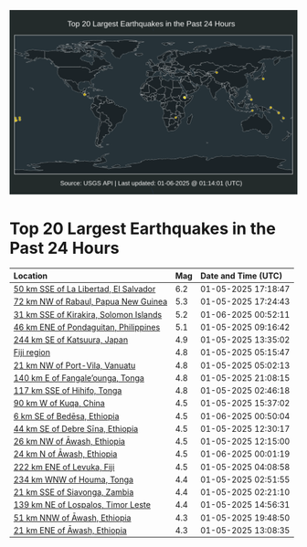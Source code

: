 ![Map](./map.png)

# Top 20 Largest Earthquakes in the Past 24 Hours

| Location | Mag | Date and Time (UTC) |
|:---|:---|:---|
| [50 km SSE of La Libertad, El Salvador](https://earthquake.usgs.gov/earthquakes/eventpage/us6000pi09) | 6.2 | 01-05-2025 17:18:47 |
| [72 km NW of Rabaul, Papua New Guinea](https://earthquake.usgs.gov/earthquakes/eventpage/us6000pi0k) | 5.3 | 01-05-2025 17:24:43 |
| [31 km SSE of Kirakira, Solomon Islands](https://earthquake.usgs.gov/earthquakes/eventpage/us6000pi39) | 5.2 | 01-06-2025 00:52:11 |
| [46 km ENE of Pondaguitan, Philippines](https://earthquake.usgs.gov/earthquakes/eventpage/us6000phz2) | 5.1 | 01-05-2025 09:16:42 |
| [244 km SE of Katsuura, Japan](https://earthquake.usgs.gov/earthquakes/eventpage/us6000phzr) | 4.9 | 01-05-2025 13:35:02 |
| [Fiji region](https://earthquake.usgs.gov/earthquakes/eventpage/us6000phy6) | 4.8 | 01-05-2025 05:15:47 |
| [21 km NW of Port-Vila, Vanuatu](https://earthquake.usgs.gov/earthquakes/eventpage/us6000phy5) | 4.8 | 01-05-2025 05:02:13 |
| [140 km E of Fangale’ounga, Tonga](https://earthquake.usgs.gov/earthquakes/eventpage/us6000pi1x) | 4.8 | 01-05-2025 21:08:15 |
| [117 km SSE of Hihifo, Tonga](https://earthquake.usgs.gov/earthquakes/eventpage/us6000phxq) | 4.8 | 01-05-2025 02:46:18 |
| [90 km W of Kuqa, China](https://earthquake.usgs.gov/earthquakes/eventpage/us6000pi02) | 4.5 | 01-05-2025 15:37:02 |
| [6 km SE of Bedēsa, Ethiopia](https://earthquake.usgs.gov/earthquakes/eventpage/us6000pi3a) | 4.5 | 01-06-2025 00:50:04 |
| [44 km SE of Debre Sīna, Ethiopia](https://earthquake.usgs.gov/earthquakes/eventpage/us6000phzf) | 4.5 | 01-05-2025 12:30:17 |
| [26 km NW of Āwash, Ethiopia](https://earthquake.usgs.gov/earthquakes/eventpage/us6000phzd) | 4.5 | 01-05-2025 12:15:00 |
| [24 km N of Āwash, Ethiopia](https://earthquake.usgs.gov/earthquakes/eventpage/us6000pi33) | 4.5 | 01-06-2025 00:01:19 |
| [222 km ENE of Levuka, Fiji](https://earthquake.usgs.gov/earthquakes/eventpage/us6000phxz) | 4.5 | 01-05-2025 04:08:58 |
| [234 km WNW of Houma, Tonga](https://earthquake.usgs.gov/earthquakes/eventpage/us6000phxt) | 4.4 | 01-05-2025 02:51:55 |
| [21 km SSE of Siavonga, Zambia](https://earthquake.usgs.gov/earthquakes/eventpage/us6000phxm) | 4.4 | 01-05-2025 02:21:10 |
| [139 km NE of Lospalos, Timor Leste](https://earthquake.usgs.gov/earthquakes/eventpage/us6000phzz) | 4.4 | 01-05-2025 14:56:31 |
| [51 km NNW of Āwash, Ethiopia](https://earthquake.usgs.gov/earthquakes/eventpage/us6000pi1v) | 4.3 | 01-05-2025 19:48:50 |
| [21 km ENE of Āwash, Ethiopia](https://earthquake.usgs.gov/earthquakes/eventpage/us6000phzk) | 4.3 | 01-05-2025 13:08:35 |
